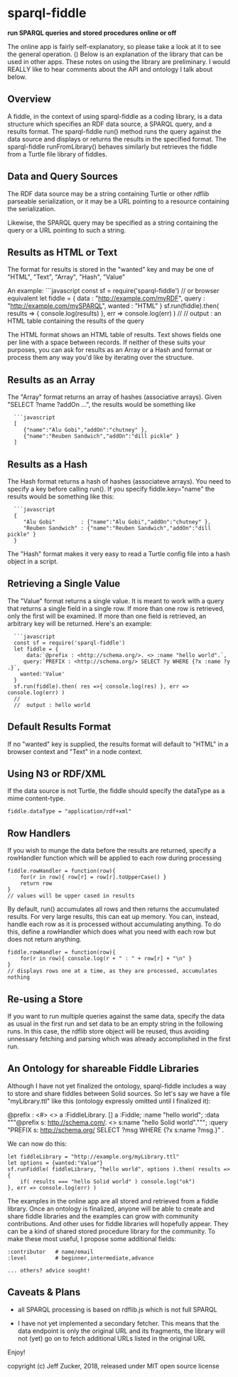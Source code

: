 # sparql-fiddle
**run SPARQL queries and stored procedures online or off**

The online app is fairly self-explanatory, so please take a look at it
to see the general operation.  () Below is an explanation of the library
that can be used in other apps. These notes on using the library are 
preliminary. I would REALLY like to hear comments about the API and 
ontology I talk about below.

## Overview

A fiddle, in the context of using sparql-fiddle as a coding library, is a data
structure which specifies an RDF data source, a SPARQL  query, and a 
results format.  The sparql-fiddle run() method runs the query against
the data source and displays or returns the results in the specified format.
The sparql-fiddle runFromLibrary() behaves similarly but retrieves the
fiddle from a Turtle file library of fiddles.


## Data and Query Sources

The RDF data source may be a string containing Turtle or other rdflib
parseable serialization, or it may be a URL pointing to a resource containing 
the serialization.

Likewise, the SPARQL query may be specified as a string containing the 
query or a URL pointing to such a string.

## Results as HTML or Text

The format for results is stored in the "wanted" key and may be one of "HTML",  "Text", "Array", "Hash", "Value"

An example:
      ```javascript
      const sf = require('sparql-fiddle') // or browser equivalent
      let fiddle = {
          data  : "http://example.com/myRDF",
          query : "http://example.com/mySPARQL",
         wanted : "HTML"
       }
       sf.run(fiddle).then( results => {
           console.log(results)
       }, err => console.log(err) )
       // 
       // output : an HTML table containing the results of the query

The HTML format shows an HTML table of results.  Text shows fields
one per line with a space between records.  If neither of these
suits your purposes, you can ask for results as an Array or a Hash
and format or process them any way you'd like by iterating over the structure.

## Results as an Array

The "Array" format returns an array of hashes (associative arrays). Given 
"SELECT ?name ?addOn ...", the results would be something like

      ```javascript
      [ 
         {"name":"Alu Gobi","addOn":"chutney" },
         {"name":"Reuben Sandwich","addOn":"dill pickle" }
      ]

## Results as a Hash

The Hash format returns a hash of hashes (associateve arrays). You need to
specify a key before calling run().  If you specify fiddle.key="name" 
the results would be something like this:

      ```javascript
      { 
         "Alu Gobi"        : {"name":"Alu Gobi","addOn":"chutney" },
         "Reuben Sandwich" : {"name":"Reuben Sandwich","addOn":"dill pickle" }
      }

The "Hash" format makes it very easy to read a Turtle config file into a
hash object in a script.

## Retrieving a Single Value

The "Value" format returns a single value.  It is meant to work with a
query that returns a single field in a single row.  If more than one row
is retrieved, only the first will be examined.  If more than one field is
retrieved, an arbitrary key will be returned.   Here's an example:

      ```javascript
      const sf = require('sparql-fiddle')
      let fiddle = {
          data:`@prefix : <http://schema.org/>. <> :name "hello world".`,
         query:`PREFIX : <http://schema.org/> SELECT ?y WHERE {?x :name ?y .}`,
        wanted:'Value'
      }
      sf.run(fiddle).then( res =>{ console.log(res) }, err => console.log(err) )
      //
      //  output : hello world

## Default Results Format

If no "wanted" key is supplied, the results format will default to "HTML" 
in a browser context and "Text" in a node context.

## Using N3 or RDF/XML 

If the data source is not Turtle, the fiddle should specify the dataType
as a mime content-type.

    fiddle.dataType = "application/rdf+xml"

## Row Handlers

If you wish to munge the data before the results are returned, 
specify a rowHandler function which will be applied to each row
during processing

    fiddle.rowHandler = function(row){
        for(r in row){ row[r] = row[r].toUpperCase() }
        return row
    }
    // values will be upper cased in results

By default, run() accumulates all rows and then returns the accumulated
results.  For very large results, this can eat up memory.  You can, instead,
handle each row as it is processed without accumulating anything.  To do
this, define a rowHandler which does what you need with each row but does
not return anything.

    fiddle.rowHandler = function(row){
        for(r in row){ console.log(r + " : " + row[r] + "\n" }
    }
    // displays rows one at a time, as they are processed, accumulates nothing

## Re-using a Store

If you want to run multiple queries against the same data, specify the data as
usual in the first run and set data to be an empty string in the following
runs.  In this case, the rdflib store object will be reused, thus avoiding
unnessary fetching and parsing which was already accomplished in the first
run.

## An Ontology for shareable Fiddle Libraries

Although I have not yet finalized the ontology, sparql-fiddle includes
a way to store and share fiddles between Solid sources. So let's say we
have a file "myLibrary.ttl" like this (ontology expressly omitted until 
I finalized it):

 @prefix : <#>
 <> a :FiddleLibrary.
 [] 
  a :Fiddle;
  :name "hello world";
  :data """@prefix s: <http://schema.com/>. <> s:name "hello Solid world".""";
  :query "PREFIX s: <http://schema.org/> SELECT ?msg WHERE {?x s:name ?msg.}"
.

We can now do this:

    let fiddleLibrary = "http://example.org/myLibrary.ttl"
    let options = {wanted:"Value"}
    sf.runFiddle( fiddleLibrary, "hello world", options ).then( results => {
        if( results === "hello Solid world" ) console.log("ok")
    }, err => console.log(err) )

The examples in the online app are all stored and retrieved from a
fiddle library.  Once an ontology is finalized, anyone will be able
to create and share fiddle libraries and the examples can grow with
community contributions. And other uses for fiddle libraries will
hopefully appear. They can be a kind of shared stored procedure library
for the community.  To make these most useful, I propose some
additional fields:

    :contributor   # name/email 
    :level         # beginner,intermediate,advance
    
    ... others? advice sought!

## Caveats & Plans

  * all SPARQL processing is based on rdflib.js which is not full SPARQL

  * I have not yet implemented a secondary fetcher.  This means that 
    the data endpoint is only the original URL and its fragments, the
    library will not (yet) go on to fetch additional URLs listed in the 
    original URL

Enjoy!

copyright (c) Jeff Zucker, 2018, released under MIT open source license







